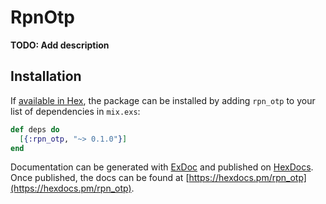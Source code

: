 # RpnOtp

**TODO: Add description**

## Installation

If [available in Hex](https://hex.pm/docs/publish), the package can be installed
by adding `rpn_otp` to your list of dependencies in `mix.exs`:

```elixir
def deps do
  [{:rpn_otp, "~> 0.1.0"}]
end
```

Documentation can be generated with [ExDoc](https://github.com/elixir-lang/ex_doc)
and published on [HexDocs](https://hexdocs.pm). Once published, the docs can
be found at [https://hexdocs.pm/rpn_otp](https://hexdocs.pm/rpn_otp).

